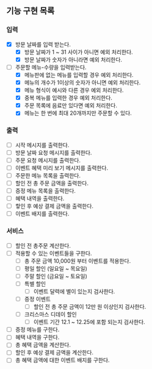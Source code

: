 ## 기능 구현 목록

### 입력

- [x] 방문 날짜를 입력 받는다.
    - [x] 방문 날짜가 1 ~ 31 사이가 아니면 예외 처리한다.
    - [x] 방문 날짜가 숫자가 아니라면 예외 처리한다.

- [ ] 주문할 메뉴-수량을 입력받는다.
    - [x] 메뉴판에 없는 메뉴를 입력할 경우 예외 처리한다.
    - [x] 메뉴의 개수가 1이상의 숫자가 아니면 예외 처리한다.
    - [x] 메뉴 형식이 예시와 다른 경우 예외 처리한다.
    - [x] 중복 메뉴를 입력한 경우 예외 처리한다.
    - [x] 주문 목록에 음료만 있다면 예외 처리한다.
    - [x] 메뉴는 한 번에 최대 20개까지만 주문할 수 있다.

### 출력

- [ ] 시작 메시지를 출력한다.
- [ ] 방문 날짜 요청 메시지를 출력한다.
- [ ] 주문 요청 메시지를 출력한다.
- [ ] 이벤트 혜택 미리 보기 메시지를 출력한다.
- [ ] 주문한 메뉴 목록을 출력한다.
- [ ] 할인 전 총 주문 금액을 출력한다.
- [ ] 증정 메뉴 목록을 출력한다.
- [ ] 혜택 내역을 출력한다.
- [ ] 핳인 후 예상 결제 금액을 출력한다.
- [ ] 이벤트 배지를 출력한다.

### 서비스

- [ ] 할인 전 총주문 계산한다.
- [ ] 적용할 수 있는 이벤트들을 구한다.
    - [ ] 총 주문 금액 10,000원 부터 이벤트를 적용한다.
    - [ ] 평일 할인 (일요일 ~ 목요일)
    - [ ] 주말 할인 (금요일 ~ 토요일)
    - [ ] 특별 할인
        - [ ] 이벤트 달력에 별이 있는지 검사한다.
    - [ ] 증정 이벤트
        - [ ] 할인 전 총 주문 금액이 12만 원 이상인지 검사한다.
    - [ ] 크리스마스 디데이 할인
        - [ ] 이벤트 기간 12.1 ~ 12.25에 포함 되는지 검사한다.
- [ ] 증정 메뉴를 구한다.
- [ ] 혜택 내역을 구한다.
- [ ] 총 혜택 금액을 계산한다.
- [ ] 할인 후 예상 결제 금액을 계산한다.
- [ ] 총 혜택 금액에 대한 이벤트 배지를 구한다.
